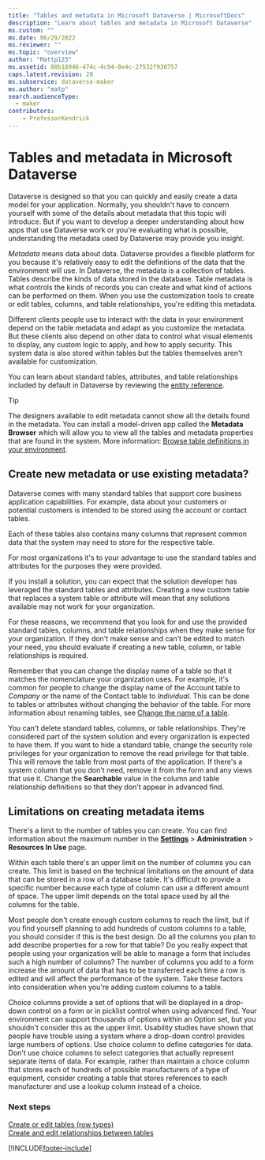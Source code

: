 ```yaml
---
title: "Tables and metadata in Microsoft Dataverse | MicrosoftDocs"
description: "Learn about tables and metadata in Microsoft Dataverse"
ms.custom: ""
ms.date: 06/29/2022
ms.reviewer: ""
ms.topic: "overview"
author: "Mattp123"
ms.assetid: 88b18946-474c-4c94-8e4c-27532f930757
caps.latest.revision: 28
ms.subservice: dataverse-maker
ms.author: "matp"
search.audienceType: 
  - maker
contributors: 
    - ProfessorKendrick
---
```


# Tables and metadata in Microsoft Dataverse

Dataverse is designed so that you can quickly and easily create a data model for your application. Normally, you shouldn't have to concern yourself with some of the details about metadata that this topic will introduce. But if you want to develop a deeper understanding about how apps that use Dataverse work or you're evaluating what is possible, understanding the metadata used by Dataverse may provide you insight.

*Metadata* means data about data. Dataverse provides a flexible platform for you because it's relatively easy to edit the definitions of the data that the environment will use. In Dataverse, the metadata is a collection of tables. Tables describe the kinds of data stored in the database. Table metadata is what controls the kinds of records you can create and what kind of actions can be performed on them. When you use the customization tools to create or edit tables, columns, and table relationships, you're editing this metadata. 
  
Different clients people use to interact with the data in your environment depend on the table metadata and adapt as you customize the metadata. But these clients also depend on other data to control what visual elements to display, any custom logic to apply, and how to apply security. This system data is also stored within tables but the tables themselves aren't available for customization.

You can learn about standard tables, attributes, and table relationships included by default in Dataverse by reviewing the [entity reference](../../developer/data-platform/reference/about-entity-reference.md).

> [!TIP]
> The designers available to edit metadata cannot show all the details found in the metadata. You can install a model-driven app called the **Metadata Browser** which will allow you to view all the tables and metadata properties that are found in the system. More information: [Browse table definitions in your environment](../../developer/data-platform/browse-your-metadata.md).
  
<a name="BKMK_CreateNewOrUseExistingMetadata"></a>

## Create new metadata or use existing metadata?

Dataverse comes with many standard tables that support core business application capabilities. For example, data about your customers or potential customers is intended to be stored using the account or contact tables.  
  
Each of these tables also contains many columns that represent common data that the system may need to store for the respective table.  
  
For most organizations it's to your advantage to use the standard tables and attributes for the purposes they were provided. 
  
If you install a solution, you can expect that the solution developer has leveraged the standard tables and attributes. Creating a new custom table that replaces a system table or attribute will mean that any solutions available may not work for your organization.  
  
For these reasons, we recommend that you look for and use the provided standard tables, columns, and table relationships when they make sense for your organization. If they don't make sense and can't be edited to match your need, you should evaluate if creating a new table, column, or table relationships is required. 

Remember that you can change the display name of a table so that it matches the nomenclature your organization uses. For example, it's common for people to change the display name of the Account table to *Company* or the name of the Contact table to *Individual*. This can be done to tables or attributes without changing the behavior of the table. For more information about renaming tables, see [Change the name of a table](edit-entities.md#change-the-name-of-a-table).
  
You can't delete standard tables, columns, or table relationships. They're considered part of the system solution and every organization is expected to have them. If you want to hide a standard table, change the security role privileges for your organization to remove the read privilege for that table. This will remove the table from most parts of the application. If there's a system column that you don't need, remove it from the form and any views that use it. Change the **Searchable** value in the column and table relationship definitions so that they don't appear in advanced find. 
  
<a name="BKMK_LimitationsOnMetadata"></a>   

## Limitations on creating metadata items  

There's a limit to the number of tables you can create. You can find information about the maximum number in the **[Settings](../model-driven-apps/advanced-navigation.md#solution-explorer)** > **Administration** > **Resources In Use** page. 
  
Within each table there's an upper limit on the number of columns you can create. This limit is based on the technical limitations on the amount of data that can be stored in a row of a database table. It's difficult to provide a specific number because each type of column can use a different amount of space. The upper limit depends on the total space used by all the columns for the table.  
  
Most people don't create enough custom columns to reach the limit, but if you find yourself planning to add hundreds of custom columns to a table, you should consider if this is the best design. Do all the columns you plan to add describe properties for a row for that table? Do you really expect that people using your organization will be able to manage a form that includes such a high number of columns? The number of columns you add to a form increase the amount of data that has to be transferred each time a row is edited and will affect the performance of the system. Take these factors into consideration when you're adding custom columns to a table.  
  
Choice columns provide a set of options that will be displayed in a drop-down control on a form or in picklist control when using advanced find. Your environment can support thousands of options within an Option set, but you shouldn't consider this as the upper limit. Usability studies have shown that people have trouble using a system where a drop-down control provides large numbers of options. Use choice  column to define categories for data. Don't use choice  columns to select categories that actually represent separate items of data. For example, rather than maintain a choice  column that stores each of hundreds of possible manufacturers of a type of equipment, consider creating a table that stores references to each manufacturer and use a lookup column instead of a choice.  
  
### Next steps

[Create or edit tables (row types)](./data-platform-create-entity.md)<br />
[Create and edit relationships between tables](create-edit-entity-relationships.md)


[!INCLUDE[footer-include](../../includes/footer-banner.md)]
